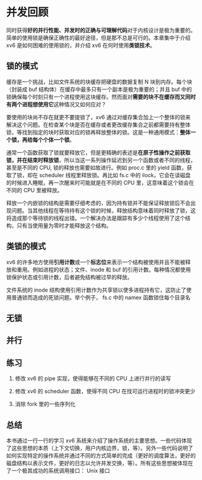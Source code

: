# 并发回顾

同时获得**好的并行性能、并发时的正确与可理解代码**对于内核设计是极为重要的。简单的使用锁是确保正确性的最好途径，但是那不总是可行的。本章集中于介绍 xv6 是如何困难的使用锁的，并介绍 xv6 在何时使用**类锁技术**。

## 锁的模式

缓存是一个挑战，比如文件系统的块缓存把硬盘的数据复制 N 块到内存。每个块（封装成 buf 结构体）在缓存中最多只有一个副本是极为重要的；并且 buf 中的锁确保每个时刻只有一个进程使用这块缓存。然而面对**需要的块不在缓存而又同时有两个进程想使用它**这种情况又如何应对？

要使用的块尚不存在就更不要提锁了，xv6 通过对缓存集合加上一个整体的锁来解决这个问题。在检查某个块是否在缓存或者更改缓存集合之前都需要持有整体锁，等找到指定的块时获取对应的锁再释放整体的锁。这是一种通用模式：**整体一个锁，再给每个个体一个锁**。

通常一个函数获取了锁就要释放它，但是更精确的表述是**在原子性操作之前获取锁，并在结束时释放锁**，所以当这一系列操作延迟到另一个函数或者不同的线程，甚至是不同的 CPU, 锁的释放也需要如故进行。例如 proc.c 里的 yield 函数，获取了锁，却在 scheduler 线程里释放锁。再比如 fs.c 中的 ilock，它会在读磁盘的时候进入睡眠，再一次醒来时可能就是在不同的 CPU 里，这意味着这个锁会在不同的 CPU 里被释放。

释放一个内嵌锁的结构是需要仔细考虑的，因为持有锁并不能保证释放锁后不会出现问题。当其他线程在等待持有这个锁的时候，释放结构意味着同时释放了锁，这将造成那个等待锁的线程出错。一个解决办法是跟踪有多少个线程使用了这个结构，只有当使用量为零时才能释放这个结构。

## 类锁的模式

xv6 的许多地方使用**引用计数**或一个**标志位**来表示一个结构被使用并且不能被释放和重用。例如进程的状态；文件、inode 和 buf 的引用计数。每种情况都使用锁保护状态或引用计数，后者避免结构被过早的释放。

文件系统的 inode 结构使用引用计数作为共享锁以使多进程持有它，这防止了使用普通锁而造成的死锁问题。举个例子， fs.c 中的 namex 函数锁住每个目录名

## 无锁

## 并行

## 练习

1. 修改 xv6 的 pipe 实现，使得能够在不同的 CPU 上进行并行的读写

2. 修改 xv6 的 scheduler 函数，使得不同 CPU 在找可运行进程时的锁冲突更少

3. 消除 fork 里的一些序列化

## 总结

本书通过一行一行的学习 xv6 系统来介绍了操作系统的主要思想。一些代码体现了这些思想的本质（上下文切换，用户内核边界，锁，等）。另外一些代码说明了如何实现特定的操作系统并通过不同的方式简单的完成（更好的调度算法，更好的磁盘结构以表示文件，更好的日志以允许并发交换，等）。所有这些思想被体现在了一个极其成功的系统调用接口： Unix 接口
